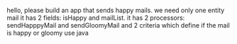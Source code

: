 hello, please build an app that sends happy mails. we need only one entity mail it has 2 fields: isHappy and mailList. it has 2 processors: sendHapppyMail and sendGloomyMail and 2 criteria which define if the mail is happy or gloomy use java